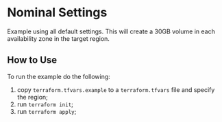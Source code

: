 # Nominal Settings

Example using all default settings. This will create a 30GB volume in each
availability zone in the target region.

## How to Use

To run the example do the following:
1. copy `terraform.tfvars.example` to a `terraform.tfvars` file and specify the
   region;
1. run `terraform init`;
1. run `terraform apply`;
